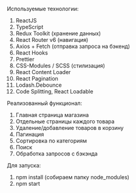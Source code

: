 Используемые технологии:

1. ReactJS
2. TypeScript
3. Redux Toolkit (хранение данных)
4. React Router v6 (навигация)
5. Axios + Fetch (отправка запроса на бэкенд)
6. React Hooks
7. Prettier
8. CSS-Modules / SCSS (стилизация)
9. React Content Loader
10. React Pagination
11. Lodash.Debounce
12. Code Splitting, React Loadable

Реализованный функционал:

1. Главная страница магазина
2. Отдельные страницы каждого товара
3. Удаление/добавление товаров в корзину
4. Пагинация
5. Сортировка по категориям
6. Поиск
7. Обработка запросов с бэкэнда

Для запуска:

1. npm install (собираем папку node_modules)
2. npm start
